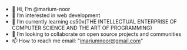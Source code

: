 - 👋 Hi, I’m @marium-noor
- 👀 I’m interested in web development
- 🌱 I’m currently learning cs50x(THE INTELLECTUAL ENTERPRISE OF COMPUTER SCIENCE AND THE ART OF PROGRAMMING)
- 💞️ I’m looking to collaborate on open source projects and communities
- 📫 How to reach me email: "imariumnoor@gmail.com"

<!---
marium-noor/marium-noor is a ✨ special ✨ repository because its `README.md` (this file) appears on your GitHub profile.
You can click the Preview link to take a look at your changes.
--->
